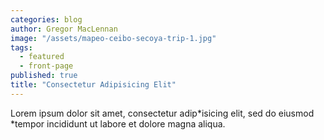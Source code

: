 ```yaml
---
categories: blog
author: Gregor MacLennan
image: "/assets/mapeo-ceibo-secoya-trip-1.jpg"
tags:
  - featured
  - front-page
published: true
title: "Consectetur Adipisicing Elit"
---
```

Lorem ipsum dolor sit amet, consectetur adip*isicing elit, sed do eiusmod *tempor incididunt ut labore et dolore magna aliqua.

